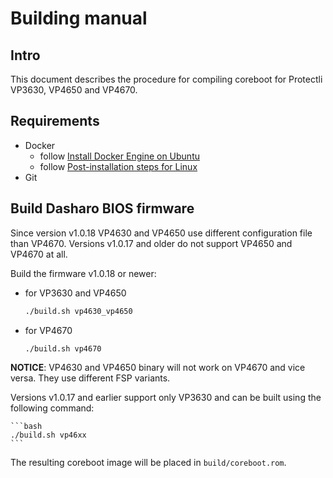 # Building manual

## Intro

This document describes the procedure for compiling coreboot for Protectli
VP3630, VP4650 and VP4670.

## Requirements

- Docker
    + follow [Install Docker Engine on Ubuntu](https://docs.docker.com/engine/install/ubuntu/)
    + follow [Post-installation steps for Linux](https://docs.docker.com/engine/install/linux-postinstall/)
- Git

## Build Dasharo BIOS firmware

Since version v1.0.18 VP4630 and VP4650 use different configuration file than
VP4670. Versions v1.0.17 and older do not support VP4650 and VP4670 at all.

Build the firmware v1.0.18 or newer:

- for VP3630 and VP4650

    ```bash
    ./build.sh vp4630_vp4650
    ```

- for VP4670

    ```bash
    ./build.sh vp4670
    ```

**NOTICE**: VP4630 and VP4650 binary will not work on VP4670 and vice versa.
They use different FSP variants.

Versions v1.0.17 and earlier support only VP3630 and can be built using the
following command:

    ```bash
    ./build.sh vp46xx
    ```

The resulting coreboot image will be placed in `build/coreboot.rom`.
